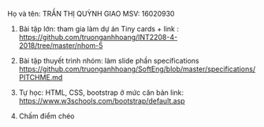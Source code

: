 ﻿﻿﻿﻿Họ và tên: TRẦN THỊ QUỲNH GIAO
MSV: 16020930

1. Bài tập lớn: tham gia làm dự án Tiny cards + link : https://github.com/truonganhhoang/INT2208-4-2018/tree/master/nhom-5

2. Bài tập thuyết trình nhóm: làm slide phần specifications https://github.com/truonganhhoang/SoftEng/blob/master/specifications/PITCHME.md

3. Tự học: HTML, CSS, bootstrap ở mức căn bản
link: https://www.w3schools.com/bootstrap/default.asp




4. Chấm điểm chéo




